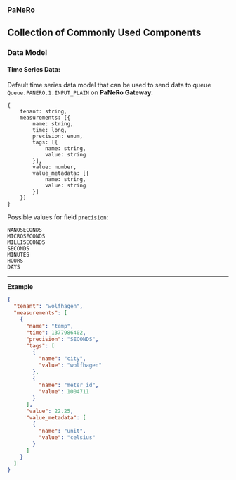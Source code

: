 
### PaNeRo

Collection of Commonly Used Components
--------------------------------------

### Data Model

#### Time Series Data:

Default time series data model that can be used to send data to queue `Queue.PANERO.1.INPUT_PLAIN` on **PaNeRo Gateway**.

```
{
    tenant: string,
    measurements: [{
        name: string,
        time: long,
        precision: enum,
        tags: [{
            name: string,
            value: string
        }],
        value: number,
        value_metadata: [{
            name: string,
            value: string
        }]
    }]
}
```

Possible values for field `precision`:

```
NANOSECONDS
MICROSECONDS
MILLISECONDS
SECONDS
MINUTES
HOURS
DAYS
```

---

**Example**

```json
{
  "tenant": "wolfhagen",
  "measurements": [
    {
      "name": "temp",
      "time": 1377986402,
      "precision": "SECONDS",
      "tags": [
        {
          "name": "city",
          "value": "wolfhagen"
        },
        {
          "name": "meter_id",
          "value": 1004711
        }
      ],
      "value": 22.25,
      "value_metadata": [
        {
          "name": "unit",
          "value": "celsius"
        }
      ]
    }
  ]
}
```
